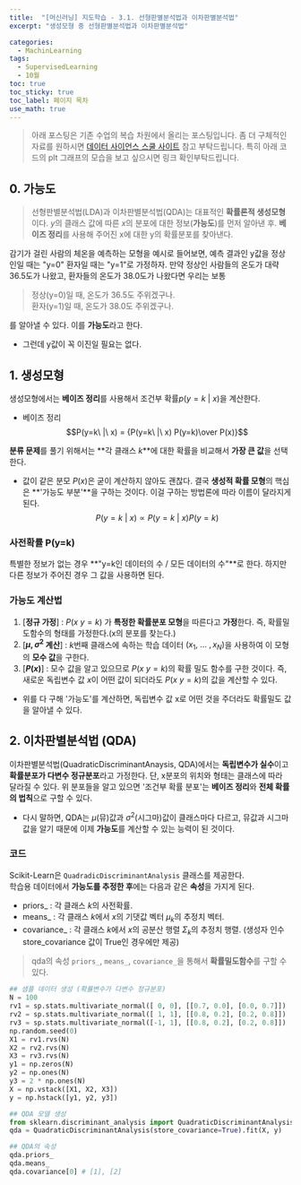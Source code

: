 ```yaml
---
title:  "[머신러닝] 지도학습 - 3.1. 선형판별분석법과 이차판별분석법"
excerpt: "생성모형 중 선형판별분석법과 이차판별분석법"

categories:
  - MachinLearning
tags:
  - SupervisedLearning
  - 10월
toc: true
toc_sticky: true
toc_label: 페이지 목차
use_math: true
---
```

> 아래 포스팅은 기존 수업의 복습 차원에서 올리는 포스팅입니다. 좀 더 구체적인 자료를 원하시면 [데이터 사이언스 스쿨 사이트](https://datascienceschool.net/03%20machine%20learning/11.01%20%EC%84%A0%ED%98%95%ED%8C%90%EB%B3%84%EB%B6%84%EC%84%9D%EB%B2%95%EA%B3%BC%20%EC%9D%B4%EC%B0%A8%ED%8C%90%EB%B3%84%EB%B6%84%EC%84%9D%EB%B2%95.html) 참고 부탁드립니다. 특히 아래 코드의 plt 그래프의 모습을 보고 싶으시면 링크 확인부탁드립니다.  

## 0. 가능도

> 선형판별분석법(LDA)과 이차판별분석법(QDA)는 대표적인 **확률론적 생성모형**이다. $y$의 클래스 값에 따른 $x$의 분포에 대한 정보(**가능도**)를 먼저 알아낸 후. **베이즈 정리**를 사용해 주어진 x에 대한 y의 확률분포를 찾아낸다.


감기가 걸린 사람의 체온을 예측하는 모형을 예시로 들어보면, 예측 결과인 y값을 정상인일 때는 "y=0" 환자일 때는 "y=1"로 가정하자. 만약 정상인 사람들의 온도가 대략 36.5도가 나왔고, 환자들의 온도가 38.0도가 나왔다면 우리는 보통 

> 정상(y=0)일 때, 온도가 36.5도 주위겠구나.   
환자(y=1)일 때, 온도가 38.0도 주위겠구나.

를 알아낼 수 있다. 이를 **가능도**라고 한다.

- 그런데 y값이 꼭 이진일 필요는 없다.

## 1. 생성모형
생성모형에서는 **베이즈 정리**를 사용해서 조건부 확률$p(y=k\ |\ x)$을 계산한다.

- 베이즈 정리
$$P(y=k\ |\ x) = {P(y=k\ |\ x) P(y=k)\over P(x)}$$

**분류 문제**를 풀기 위해서는 **각 클래스 $k$**에 대한 확률을 비교해서 **가장 큰 값**을 선택한다.

- 값이 같은 분모 $P(x)$은 굳이 계산하지 않아도 괜찮다.
 결국 **생성적 확률 모형**의 핵심은 **'가능도 부분'**을 구하는 것이다. 이걸 구하는 방법론에 따라 이름이 달라지게 된다.
$$P(y=k\ |\ x) \propto P(y=k\ |\ x) P(y=k)$$

### 사전확률 P(y=k)
특별한 정보가 없는 경우 **"y=k인 데이터의 수 / 모든 데이터의 수"**로 한다. 하지만 다른 정보가 주어진 경우 그 값을 사용하면 된다.

### 가능도 계산법
1. [**정규 가정**] : $P(x \ y=k)$ 가 **특정한 확률분포 모형**을 따른다고 **가정**한다. 즉, 확률밀도함수의 형태를 가정한다.(x의 분포를 찾는다.)  
2. [**$\mu, \sigma^2$ 계산**] : $k$번째 클래스에 속하는 학습 데이터 $(x_1, \ ...\ , x_N)$을 사용하여 이 모형의 **모수 값**을 구한다.  
3. [**$P(x)$**] : 모수 값을 알고 있으므로 $P(x \ y = k)$의 확률 밀도 함수를 구한 것이다. 즉, 새로운 독립변수 값 $x$이 어떤 값이 되더라도 $P(x \ y=k)$의 값을 계산할 수 있다.

- 위를 다 구해 '가능도'를 계산하면, 독립변수 값 x로 어떤 것을 주더라도 확률밀도 값을 알아낼 수 있다.  

## 2. 이차판별분석법 (QDA)
이차판별분석법(QuadraticDiscriminantAnaysis, QDA)에서는 **독립변수가 실수**이고 **확률분포가 다변수 정규분포**라고 가정한다. 단, x분포의 위치와 형태는 클래스에 따라 달라질 수 있다. 위 분포들을 알고 있으면 '조건부 확률 분포'는 **베이즈 정리**와 **전체 확률의 법칙**으로 구할 수 있다.

- 다시 말하면, QDA는 $\mu$(뮤)값과 $\sigma^2$(시그마)값이 클래스마다 다르고, 뮤값과 시그마 값을 알기 때문에 이제 **가능도**를 계산할 수 있는 능력이 된 것이다.

### 코드
Scikit-Learn은 `QuadradicDiscriminantAnalysis` 클래스를 제공한다.  
학습용 데이터에서 **가능도를 추정한 후**에는 다음과 같은 **속성**을 가지게 된다.
- priors_ : 각 클래스 $k$의 사전확률.
- means_ : 각 클래스 $k$에서 $x$의 기댓값 벡터 $\mu_k$의 추정치 벡터.
- covariance_ : 각 클래스 $k$에서 $x$의 공분산 행렬 $\Sigma_k$의 추정치 행렬. (생성자 인수 store_covariance 값이
True인 경우에만 제공)

> qda의 속성 `priors_`, `means_`, `covariance_`을 통해서 **확률밀도함수**를 구할 수 있다.

```py
## 샘플 데이터 생성 (확률변수가 다변수 정규분포)
N = 100
rv1 = sp.stats.multivariate_normal([ 0, 0], [[0.7, 0.0], [0.0, 0.7]])
rv2 = sp.stats.multivariate_normal([ 1, 1], [[0.8, 0.2], [0.2, 0.8]])
rv3 = sp.stats.multivariate_normal([-1, 1], [[0.8, 0.2], [0.2, 0.8]])
np.random.seed(0)
X1 = rv1.rvs(N)
X2 = rv2.rvs(N)
X3 = rv3.rvs(N)
y1 = np.zeros(N)
y2 = np.ones(N)
y3 = 2 * np.ones(N)
X = np.vstack([X1, X2, X3])
y = np.hstack([y1, y2, y3])

## QDA 모델 생성
from sklearn.discriminant_analysis import QuadraticDiscriminantAnalysis
qda = QuadraticDiscriminantAnalysis(store_covariance=True).fit(X, y)

## QDA의 속성
qda.priors_
qda.means_
qda.covariance[0] # [1], [2]

```
<!-- 
### 선형판별분석법 (Linear DiscriminantAnalysis)
각 Y클래스에 대한 독립변수 X의 조건부확률분포가 **공통된 공분산 행렬**을 가지는  
**다변수 정규분포(multivariate Gaussian normal distribution)**라고 가정한다.

$$\Sigma_k = \Sigma\  for\  all\  k$$

정리를 생략하면 결국,

$$log P(y = k | x) = w_k^Tx+C_k^n$$

이 된다. 따라서 모든 클래스 k에 대해 위와 같은 식이 성립하므로 클래스 k1과 클래스  k2의 경계선, 즉 두 클래스에 대한 확률값이 같아지는 x위치를 찾으면

$$w^Tx+C=0$$

결국, 판별함수가 x에 대한 '선형방정식'이 되고 경계선의 모양이 '직선'이 된다.

### LDA 연습문제
- QDA를 LDA로 바꿔도 퍼포먼스가 크게 떨어지지 않는다.

### QDA와 LDA
- QDA: 생성모형을 사용하는데 가장 기본이 되낟.
- LDA: QDA에서 $\Sigma$값이 다 똑같다고 가정한다.
- NB: LDA에서 **조건부독립**이라고 가정하면 훨씬 더 간단한 모형이 된다. -->